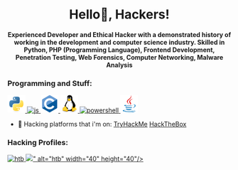 <h1 align="center">Hello👋, Hackers!</h1>
<h4 align="center">Experienced Developer and Ethical Hacker with a demonstrated history of working in the development and computer science industry. Skilled in Python, PHP (Programming Language), Frontend Development, Penetration Testing, Web Forensics, Computer Networking, Malware Analysis</h4>
<h3 align="left">Programming and Stuff:</h3>
<p align="left"> <a href="https://www.python.org" target="_blank"> <img src="https://raw.githubusercontent.com/devicons/devicon/master/icons/python/python-original.svg" alt="python" width="40" height="40"/> </a>
   <a href="https://www.javascript.com/" target="_blank"> <img src="https://img.icons8.com/color/344/javascript--v1.png" alt="js" width="40" height="40"/> </a>
  <a href="https://www.cprogramming.com/" target="_blank"> <img src="https://raw.githubusercontent.com/devicons/devicon/master/icons/c/c-original.svg" alt="c" width="40" height="40"/> </a>
  <a href="https://www.linux.org/" target="_blank"> <img src="https://raw.githubusercontent.com/devicons/devicon/master/icons/linux/linux-original.svg" alt="linux" width="40" height="40"/> </a> <a href="https://docs.microsoft.com/en-us/powershell/" target="_blank"> <img src="https://raw.githubusercontent.com/gist/Xainey/d5bde7d01dcbac51ac951810e94313aa/raw/6c858c46726541b48ddaaebab29c41c07a196394/PowerShell.svg" alt="powershell" width="40" height="40"/> </a>
  <a href="https://www.java.com" target="_blank"> <img src="https://raw.githubusercontent.com/devicons/devicon/master/icons/java/java-original.svg" alt="java" width="40" height="40"/> </a>
  
   </p>
   
 - 📄 Hacking platforms that i'm on: [TryHackMe](https://tryhackme.com/p/DarthLotia) [HackTheBox](https://app.hackthebox.com/profile/527775)
 
 <h3 align="left">Hacking Profiles:</h3>
 <p align="left"> <a href="https://app.hackthebox.com/profile/527775" target="_blank"> <img src="https://www.pngrepo.com/png/330606/180/hackthebox.png" alt="htb" width="40" height="40"/> </a>
  <a href="https://tryhackme.com/p/DarthLotia" target="_blank"> <img src="<svg role="img" viewBox="0 0 24 24" xmlns="http://www.w3.org/2000/svg"><path d="M10.705 0C7.54 0 4.902 2.285 4.349 5.291a4.525 4.525 0 0 0-4.107 4.5 4.525 4.525 0 0 0 4.52 4.52h6.761a.625.625 0 1 0 0-1.25H4.761a3.273 3.273 0 0 1-3.27-3.27A3.273 3.273 0 0 1 6.59 7.08a.625.625 0 0 0 .7-1.035 4.488 4.488 0 0 0-1.68-.69 5.223 5.223 0 0 1 5.096-4.104 5.221 5.221 0 0 1 5.174 4.57 4.489 4.489 0 0 0-.488.305.625.625 0 1 0 .731 1.013 3.245 3.245 0 0 1 1.912-.616 3.278 3.278 0 0 1 3.203 2.61.625.625 0 0 0 1.225-.251 4.533 4.533 0 0 0-4.428-3.61 4.54 4.54 0 0 0-.958.105C16.556 2.328 13.9 0 10.705 0zm5.192 10.64a.925.925 0 0 0-.462.108.913.913 0 0 0-.313.29 1.27 1.27 0 0 0-.175.427 2.39 2.39 0 0 0-.054.514c0 .181.018.353.054.517.036.164.095.307.175.43a.899.899 0 0 0 .313.297c.127.073.281.11.462.11.18 0 .334-.037.46-.11a.897.897 0 0 0 .309-.296c.08-.124.137-.267.173-.431.036-.164.054-.336.054-.517 0-.18-.018-.352-.054-.514a1.271 1.271 0 0 0-.173-.426.901.901 0 0 0-.309-.291.917.917 0 0 0-.46-.108zm6.486 0a.925.925 0 0 0-.462.108.913.913 0 0 0-.313.29 1.27 1.27 0 0 0-.175.427 2.39 2.39 0 0 0-.053.514c0 .181.017.353.053.517.036.164.095.307.175.43a.899.899 0 0 0 .313.297c.127.073.281.11.462.11.18 0 .334-.037.46-.11a.897.897 0 0 0 .31-.296c.078-.124.136-.267.172-.431.036-.164.054-.336.054-.517 0-.18-.018-.352-.054-.514a1.271 1.271 0 0 0-.173-.426.901.901 0 0 0-.308-.291.916.916 0 0 0-.461-.108zm-8.537.068-.84.618.313.43.476-.368v1.877h.603v-2.557zm6.486 0-.841.618.314.43.477-.368v1.877h.603v-2.557zm-4.435.445c.08 0 .143.028.193.084.05.057.087.127.114.21.026.083.044.173.054.269a2.541 2.541 0 0 1 0 .533c-.01.097-.028.187-.054.27a.584.584 0 0 1-.114.21.243.243 0 0 1-.193.085.248.248 0 0 1-.195-.086.584.584 0 0 1-.118-.209 1.245 1.245 0 0 1-.056-.27 2.645 2.645 0 0 1 0-.533c.01-.096.029-.186.056-.27a.583.583 0 0 1 .118-.209.25.25 0 0 1 .195-.084zm6.486 0c.08 0 .144.028.193.084.05.057.087.127.114.21.027.083.044.173.054.269a2.541 2.541 0 0 1 0 .533c-.01.097-.027.187-.054.27a.584.584 0 0 1-.114.21.243.243 0 0 1-.193.085.249.249 0 0 1-.195-.086.581.581 0 0 1-.117-.209 1.245 1.245 0 0 1-.056-.27 2.642 2.642 0 0 1 0-.533c.01-.096.028-.186.056-.27a.58.58 0 0 1 .117-.209.25.25 0 0 1 .195-.084zm-2.191 3.51a.93.93 0 0 0-.463.109.908.908 0 0 0-.312.291c-.08.122-.139.263-.175.426a2.383 2.383 0 0 0-.054.514c0 .18.018.353.054.516.036.164.094.308.175.432a.91.91 0 0 0 .312.296.92.92 0 0 0 .463.11c.18 0 .333-.037.46-.11a.892.892 0 0 0 .308-.296 1.32 1.32 0 0 0 .174-.432c.036-.163.054-.335.054-.516 0-.18-.018-.352-.054-.514a1.274 1.274 0 0 0-.174-.426.89.89 0 0 0-.309-.291.918.918 0 0 0-.46-.108zm-6.402.07-.841.617.314.43.476-.369v1.878h.604v-2.557zm2.125 0-.841.617.314.43.477-.369v1.878h.603v-2.557zm2.116 0-.84.617.313.43.477-.369v1.878h.603v-2.557zm2.16.443c.08 0 .144.028.194.085a.605.605 0 0 1 .114.21c.026.083.044.172.053.269a2.639 2.639 0 0 1 0 .532 1.28 1.28 0 0 1-.053.27.585.585 0 0 1-.114.21.244.244 0 0 1-.193.085.25.25 0 0 1-.196-.085.589.589 0 0 1-.117-.21 1.245 1.245 0 0 1-.056-.27 2.597 2.597 0 0 1 0-.532c.01-.097.028-.186.056-.27a.589.589 0 0 1 .117-.209.249.249 0 0 1 .196-.085zm-6.729 3.073a.676.676 0 0 0-.335.078.661.661 0 0 0-.227.211.91.91 0 0 0-.127.31c-.027.118-.04.242-.04.373s.013.256.04.375a.93.93 0 0 0 .127.313.65.65 0 0 0 .227.215c.092.053.204.08.335.08a.655.655 0 0 0 .334-.08.65.65 0 0 0 .225-.215c.057-.09.1-.194.125-.313a1.75 1.75 0 0 0 .04-.375c0-.13-.014-.255-.04-.373a.931.931 0 0 0-.125-.31.658.658 0 0 0-.225-.21.667.667 0 0 0-.334-.08zm3.086 0a.675.675 0 0 0-.336.078.661.661 0 0 0-.226.211.907.907 0 0 0-.127.31 1.69 1.69 0 0 0-.04.373c0 .131.013.256.04.375a.928.928 0 0 0 .127.313c.058.09.134.162.226.215.093.053.205.08.336.08a.655.655 0 0 0 .334-.08.65.65 0 0 0 .224-.215c.058-.09.1-.194.126-.313a1.752 1.752 0 0 0 0-.748.94.94 0 0 0-.126-.31.657.657 0 0 0-.224-.21.667.667 0 0 0-.334-.08zm5.108 0a.675.675 0 0 0-.336.078.661.661 0 0 0-.226.211.91.91 0 0 0-.127.31c-.027.118-.04.242-.04.373s.013.256.04.375a.931.931 0 0 0 .127.313c.058.09.134.162.226.215.093.053.205.08.336.08.13 0 .243-.027.334-.08a.65.65 0 0 0 .224-.215c.058-.09.1-.194.126-.313a1.75 1.75 0 0 0 .04-.375c0-.13-.014-.255-.04-.373a.943.943 0 0 0-.126-.31.657.657 0 0 0-.224-.21.668.668 0 0 0-.334-.08zm-6.658.05-.61.448.227.311.346-.266v1.362h.438v-1.856zm3.068 0-.61.448.227.311.346-.266v1.362h.438v-1.856zm5.108 0-.611.448.228.311.346-.266v1.362h.438v-1.856zm-9.712.322c.058 0 .105.02.14.062a.421.421 0 0 1 .083.151.96.96 0 0 1 .04.196 1.932 1.932 0 0 1 0 .386.954.954 0 0 1-.04.197.421.421 0 0 1-.083.152.176.176 0 0 1-.14.061.18.18 0 0 1-.141-.06.427.427 0 0 1-.085-.153.887.887 0 0 1-.041-.197 1.96 1.96 0 0 1 0-.386.893.893 0 0 1 .04-.196.42.42 0 0 1 .086-.151.181.181 0 0 1 .141-.062zm3.086 0c.058 0 .104.02.14.062a.421.421 0 0 1 .082.151.94.94 0 0 1 .04.196 1.906 1.906 0 0 1 0 .386.93.93 0 0 1-.04.197.421.421 0 0 1-.082.152.176.176 0 0 1-.14.061.18.18 0 0 1-.141-.06.42.42 0 0 1-.086-.153.846.846 0 0 1-.04-.197 1.965 1.965 0 0 1-.011-.195c0-.057.004-.121.01-.191a.849.849 0 0 1 .041-.196.42.42 0 0 1 .086-.151.182.182 0 0 1 .141-.062zm5.108 0c.058 0 .104.02.14.062a.421.421 0 0 1 .082.151.92.92 0 0 1 .04.196 1.963 1.963 0 0 1 0 .386.943.943 0 0 1-.04.197.421.421 0 0 1-.082.152.177.177 0 0 1-.14.061.18.18 0 0 1-.142-.06.437.437 0 0 1-.085-.153.95.95 0 0 1-.04-.197 1.965 1.965 0 0 1-.011-.195c0-.057.004-.121.01-.191a.959.959 0 0 1 .04-.196.47.47 0 0 1 .086-.151.181.181 0 0 1 .142-.062zm-1.684 1.814a.675.675 0 0 0-.336.079.66.66 0 0 0-.227.21.91.91 0 0 0-.127.31 1.731 1.731 0 0 0 0 .748.939.939 0 0 0 .127.314c.059.09.134.162.227.215.093.053.205.08.336.08a.66.66 0 0 0 .334-.08.648.648 0 0 0 .224-.215c.058-.09.1-.195.126-.314a1.737 1.737 0 0 0-.001-.747.928.928 0 0 0-.125-.31.65.65 0 0 0-.224-.211.668.668 0 0 0-.334-.079zm3.063 0a.676.676 0 0 0-.336.079.664.664 0 0 0-.227.21.906.906 0 0 0-.127.31 1.74 1.74 0 0 0 0 .748.936.936 0 0 0 .127.314.66.66 0 0 0 .227.215c.092.053.204.08.336.08a.654.654 0 0 0 .334-.08.648.648 0 0 0 .223-.215c.058-.09.1-.195.126-.314a1.74 1.74 0 0 0 0-.747.928.928 0 0 0-.126-.31.65.65 0 0 0-.223-.211.666.666 0 0 0-.334-.079zm-1.545.05-.611.448.228.312.346-.267v1.363h.438v-1.856zm-1.518.323c.057 0 .104.02.14.061a.42.42 0 0 1 .082.152.91.91 0 0 1 .04.195 1.966 1.966 0 0 1 0 .387.951.951 0 0 1-.04.197.421.421 0 0 1-.082.152.177.177 0 0 1-.14.06.18.18 0 0 1-.142-.06.428.428 0 0 1-.085-.152.914.914 0 0 1-.04-.197 1.96 1.96 0 0 1-.011-.195c0-.058.003-.122.01-.192a.923.923 0 0 1 .041-.195c.02-.06.048-.11.085-.152a.181.181 0 0 1 .142-.061zm3.063 0c.057 0 .104.02.14.061a.42.42 0 0 1 .082.152.94.94 0 0 1 .04.195 1.91 1.91 0 0 1 0 .387.93.93 0 0 1-.04.197.422.422 0 0 1-.083.152.175.175 0 0 1-.14.06.18.18 0 0 1-.141-.06.423.423 0 0 1-.085-.152.907.907 0 0 1-.04-.197 1.95 1.95 0 0 1 0-.387.915.915 0 0 1 .04-.195c.02-.06.048-.11.085-.152a.182.182 0 0 1 .142-.061zm-9.713.185a.465.465 0 0 0-.232.055.456.456 0 0 0-.157.146.627.627 0 0 0-.089.215 1.168 1.168 0 0 0-.027.259c0 .09.009.177.027.26a.648.648 0 0 0 .089.216c.04.063.093.112.157.149a.459.459 0 0 0 .232.056c.09 0 .168-.02.231-.056a.45.45 0 0 0 .156-.149.67.67 0 0 0 .087-.217 1.218 1.218 0 0 0 0-.518.647.647 0 0 0-.087-.215.448.448 0 0 0-.156-.146.458.458 0 0 0-.23-.055zm1.052.035-.423.31.158.217.24-.185v.944h.303v-1.286zm-1.052.224c.04 0 .073.014.097.042a.284.284 0 0 1 .057.105.69.69 0 0 1 .028.136c.004.049.007.092.007.133 0 .04-.003.086-.007.135a.684.684 0 0 1-.028.136.285.285 0 0 1-.057.105.123.123 0 0 1-.097.043.125.125 0 0 1-.098-.043.298.298 0 0 1-.059-.105.612.612 0 0 1-.028-.136 1.39 1.39 0 0 1 0-.268.62.62 0 0 1 .028-.136.297.297 0 0 1 .06-.105.125.125 0 0 1 .097-.042zm3.775 1.394a.463.463 0 0 0-.232.054.452.452 0 0 0-.157.146.621.621 0 0 0-.088.214 1.19 1.19 0 0 0 0 .519.641.641 0 0 0 .088.217.46.46 0 0 0 .157.15.458.458 0 0 0 .232.054.454.454 0 0 0 .232-.055.45.45 0 0 0 .155-.149.664.664 0 0 0 .087-.217 1.189 1.189 0 0 0 0-.519.642.642 0 0 0-.087-.214.446.446 0 0 0-.155-.146.459.459 0 0 0-.232-.054zm1.052.034-.423.31.158.216.24-.185v.945h.303V22.68zm-1.052.223c.04 0 .073.014.098.043a.3.3 0 0 1 .057.105.643.643 0 0 1 .027.135 1.31 1.31 0 0 1 0 .268.654.654 0 0 1-.027.137.307.307 0 0 1-.057.105.124.124 0 0 1-.098.042.125.125 0 0 1-.098-.042.293.293 0 0 1-.059-.105.618.618 0 0 1-.028-.137 1.364 1.364 0 0 1 0-.268.612.612 0 0 1 .028-.135.287.287 0 0 1 .06-.105.123.123 0 0 1 .097-.043z"></path></svg>" alt="htb" width="40" height="40"/> </a>

  



<!--
**DarthLotia/DarthLotia** is a ✨ _special_ ✨ repository because its `README.md` (this file) appears on your GitHub profile.

Here are some ideas to get you started:

- 🔭 I’m currently working on ...
- 🌱 I’m currently learning ...
- 👯 I’m looking to collaborate on ...
- 🤔 I’m looking for help with ...
- 💬 Ask me about ...
- 📫 How to reach me: ...
- 😄 Pronouns: ...
👋
- ⚡ Fun fact: ...
-->
